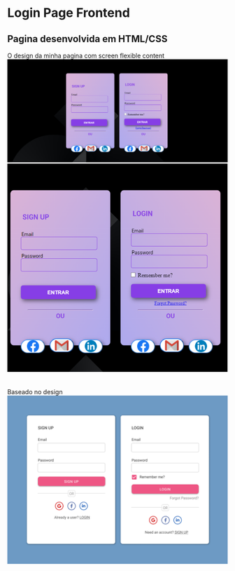 # Login Page Frontend # 

## Pagina desenvolvida em HTML/CSS

O design da minha pagina com screen flexible content ![alt text](/page.png) <br> ![alt text](/side-page.png) 
<br><br><br>
Baseado no design ![alt text](/based%20at/LOGIN%20SCREEN.png)
